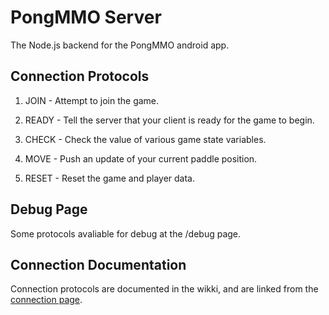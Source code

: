# PongMMO Server
The Node.js backend for the PongMMO android app.

## Connection Protocols

1. JOIN - Attempt to join the game.

2. READY - Tell the server that your client is ready for the game to begin.

3. CHECK - Check the value of various game state variables.

4. MOVE - Push an update of your current paddle position.

5. RESET - Reset the game and player data.

## Debug Page
Some protocols avaliable for debug at the /debug page.

## Connection Documentation
Connection protocols are documented in the wikki, and are linked from the [connection page](https://github.com/PongMMO/PongMMO-S/wiki/Connection-Methods).